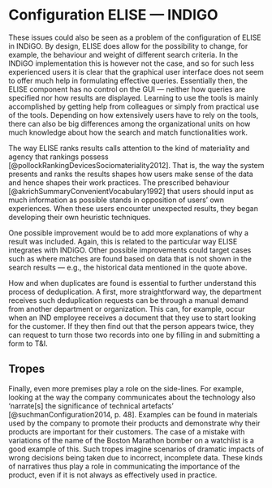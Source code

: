 # Configuration ELISE — INDIGO

These issues could also be seen as a problem of the configuration of ELISE in INDiGO. By design, ELISE does allow for the possibility to change, for example, the behaviour and weight of different search criteria. In the INDiGO implementation this is however not the case, and so for such less experienced users it is clear that the graphical user interface does not seem to offer much help in formulating effective queries. Essentially then, the ELISE component has no control on the GUI — neither how queries are specified nor how results are displayed. Learning to use the tools is mainly accomplished by getting help from colleagues or simply from practical use of the tools. Depending on how extensively users have to rely on the tools, there can also be big differences among the organizational units on how much knowledge about how the search and match functionalities work.

The way ELISE ranks results calls attention to the kind of materiality and agency that rankings possess [@pollockRankingDevicesSociomateriality2012]. That is, the way the system presents and ranks the results shapes how users make sense of the data and hence shapes their work practices. The prescribed behaviour [@akrichSummaryConvenientVocabulary1992] that users should input as much information as possible stands in opposition of users’ own experiences. When these users encounter unexpected results, they began developing their own heuristic techniques.

One possible improvement would be to add more explanations of why a result was included. Again, this is related to the particular way ELISE integrates with INDiGO. Other possible improvements could target cases such as where matches are found based on data that is not shown in the search results — e.g., the historical data mentioned in the quote above.

How and when duplicates are found is essential to further understand this process of deduplication. A first, more straightforward way, the department receives such deduplication requests can be through a manual demand from another department or organization. This can, for example, occur when an IND employee receives a document that they use to start looking for the customer. If they then find out that the person appears twice, they can request to turn those two records into one by filling in and submitting a form to T&I.

## Tropes

Finally, even more premises play a role on the side-lines. For example, looking at the way the company communicates about the technology also ‘narrate[s] the significance of technical artefacts’ [@suchmanConfiguration2014, p. 48]. Examples can be found in materials used by the company to promote their products and demonstrate why their products are important for their customers. The case of a mistake with variations of the name of the Boston Marathon bomber on a watchlist is a good example of this. Such tropes imagine scenarios of dramatic impacts of wrong decisions being taken due to incorrect, incomplete data. These kinds of narratives thus play a role in communicating the importance of the product, even if it is not always as effectively used in practice.

